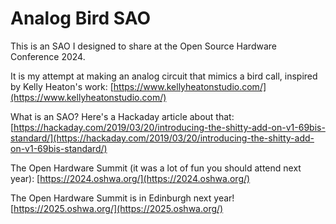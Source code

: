 # Analog Bird SAO
This is an SAO I designed to share at the Open Source Hardware Conference 2024.

It is my attempt at making an analog circuit that mimics a bird call, inspired by Kelly Heaton's work: [https://www.kellyheatonstudio.com/](https://www.kellyheatonstudio.com/)

What is an SAO? Here's a Hackaday article about that: [https://hackaday.com/2019/03/20/introducing-the-shitty-add-on-v1-69bis-standard/](https://hackaday.com/2019/03/20/introducing-the-shitty-add-on-v1-69bis-standard/)

The Open Hardware Summit (it was a lot of fun you should attend next year): [https://2024.oshwa.org/](https://2024.oshwa.org/)

The Open Hardware Summit is in Edinburgh next year! [https://2025.oshwa.org/](https://2025.oshwa.org/)

